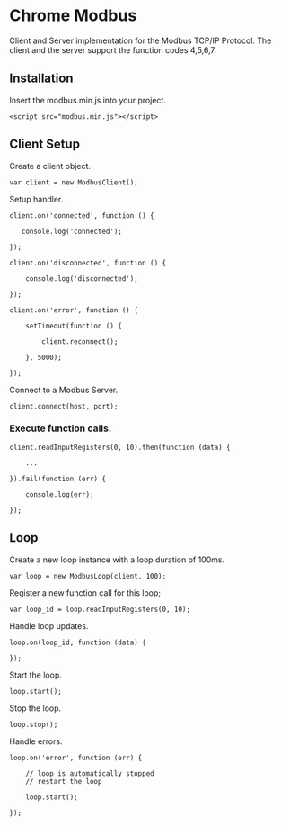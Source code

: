 # Chrome Modbus

Client and Server implementation for the Modbus TCP/IP Protocol. The client and the server support the function codes 4,5,6,7.

## Installation

Insert the modbus.min.js into your project.

    <script src="modbus.min.js"></script>

## Client Setup

Create a client object.

    var client = new ModbusClient();

Setup handler.

    client.on('connected', function () {

       console.log('connected'); 

    });

    client.on('disconnected', function () {

        console.log('disconnected');

    });

    client.on('error', function () {

        setTimeout(function () {

            client.reconnect();

        }, 5000);

    });

Connect to a Modbus Server.

    client.connect(host, port);

### Execute function calls.

    client.readInputRegisters(0, 10).then(function (data) {

        ...

    }).fail(function (err) {

        console.log(err);

    });

## Loop

Create a new loop instance with a loop duration of 100ms.

    var loop = new ModbusLoop(client, 100);

Register a new function call for this loop;

    var loop_id = loop.readInputRegisters(0, 10);

Handle loop updates.

    loop.on(loop_id, function (data) {

    });

Start the loop.

    loop.start();

Stop the loop.

    loop.stop();

Handle errors.

    loop.on('error', function (err) {

        // loop is automatically stopped
        // restart the loop

        loop.start();

    });

